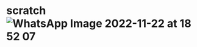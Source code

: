 # scratch![WhatsApp Image 2022-11-22 at 18 52 07](https://user-images.githubusercontent.com/88629976/203324831-1ba70dae-593c-47dc-b5c5-9dbd6ac8cd42.jpeg)
